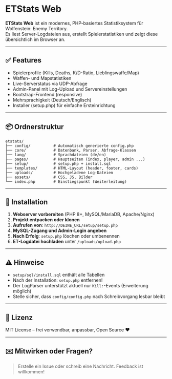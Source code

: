 
# ETStats Web

**ETStats Web** ist ein modernes, PHP-basiertes Statistiksystem für Wolfenstein: Enemy Territory.  
Es liest Server-Logdateien aus, erstellt Spielerstatistiken und zeigt diese übersichtlich im Browser an.

---

## ✅ Features

- Spielerprofile (Kills, Deaths, K/D-Ratio, Lieblingswaffe/Map)
- Waffen- und Mapstatistiken
- Live-Serverstatus via UDP-Abfrage
- Admin-Panel mit Log-Upload und Servereinstellungen
- Bootstrap-Frontend (responsive)
- Mehrsprachigkeit (Deutsch/Englisch)
- Installer (setup.php) für einfache Ersteinrichtung

---

## 📦 Ordnerstruktur

```
etstats/
├── config/          # Automatisch generierte config.php
├── core/            # Datenbank, Parser, Abfrage-Klassen
├── lang/            # Sprachdateien (de/en)
├── pages/           # Hauptseiten (index, player, admin ...)
├── setup/           # setup.php + install.sql
├── templates/       # HTML-Layout (header, footer, cards)
├── uploads/         # Hochgeladene Log-Dateien
├── assets/          # CSS, JS, Bilder
└── index.php        # Einstiegspunkt (Weiterleitung)
```

---

## 🚀 Installation

1. **Webserver vorbereiten** (PHP 8+, MySQL/MariaDB, Apache/Nginx)
2. **Projekt entpacken oder klonen**
3. **Aufrufen von**: `http://DEINE_URL/setup/setup.php`
4. **MySQL-Zugang und Admin-Login angeben**
5. **Nach Erfolg**: `setup.php` löschen oder umbenennen
6. **ET-Logdatei hochladen** unter `/uploads/upload.php`

---

## ⚠️ Hinweise

- `setup/sql/install.sql` enthält alle Tabellen
- Nach der Installation: `setup.php` entfernen!
- Der LogParser unterstützt aktuell nur `Kill:`-Events (Erweiterung möglich)
- Stelle sicher, dass `config/config.php` nach Schreibvorgang lesbar bleibt

---

## 📜 Lizenz

MIT License – frei verwendbar, anpassbar, Open Source ❤️

---

## ✉️ Mitwirken oder Fragen?

> Erstelle ein Issue oder schreib eine Nachricht. Feedback ist willkommen!
